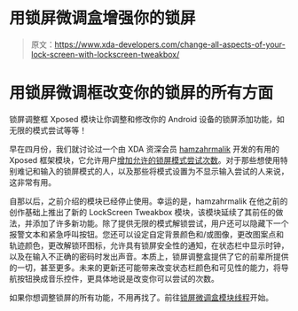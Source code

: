 # 用锁屏微调盒增强你的锁屏

> 原文：<https://www.xda-developers.com/change-all-aspects-of-your-lock-screen-with-lockscreen-tweakbox/>

# 用锁屏微调框改变你的锁屏的所有方面

锁屏调整框 Xposed 模块让你调整和修改你的 Android 设备的锁屏添加功能，如无限的模式尝试等等！

早在四月份，我们就讨论过一个由 XDA 资深会员 [hamzahrmalik](http://forum.xda-developers.com/member.php?u=5290145) 开发的有用的 Xposed 框架模块，它允许用户[增加允许的锁屏模式尝试次数](http://www.xda-developers.com/android/increase-the-number-of-allowed-lock-screen-pattern-attempts/)。对于那些想使用特别难记和输入的锁屏模式的人，以及那些将模式设置为不显示输入尝试的人来说，这非常有用。

自那以后，之前介绍的模块已经停止使用。幸运的是，hamzahrmalik 在他之前的创作基础上推出了新的 LockScreen Tweakbox 模块，该模块延续了其前任的做法，并添加了许多新功能。除了提供无限的模式解锁尝试，用户还可以隐藏下一个报警文本和紧急呼叫按钮。您还可以设定自定背景颜色和/或图像，更改图案点和轨迹颜色，更改解锁环图标，允许具有锁屏安全性的通知，在状态栏中显示时钟，以及在输入不正确的密码时发出声音。本质上，锁屏调整盒提供了它的前辈所提供的一切，甚至更多。未来的更新还可能带来改变状态栏颜色和可见性的能力，将导航按钮换成音乐控件，更具体地说是改变你可以尝试的次数。

如果你想调整锁屏的所有功能，不用再找了。前往[锁屏微调盒模块线程](http://forum.xda-developers.com/xposed/modules/mod-lockscreen-tweakbox-various-t)开始。